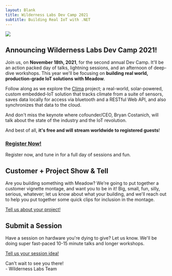 ```yaml
---
layout: Blank
title: Wilderness Labs Dev Camp 2021
subtitle: Building Real IoT with .NET
---
```


![](/Common_Files/Wilderness_Labs_Dev_Camp.svg)

## Announcing Wilderness Labs Dev Camp 2021!

Join us, on **November 18th, 2021**, for the second annual Dev Camp. It'll be an action packed day of talks, lightning sessions, and an afternoon of deep-dive workshops. This year we'll be focusing on **building real world, production-grade IoT solutions with Meadow**.

Follow along as we explore the [Clima](https://github.com/WildernessLabs/Clima) project; a real-world, solar-powered, custom embedded-IoT solution that tracks climate from a suite of sensors, saves data locally for access via bluetooth and a RESTful Web API, and also synchronizes that data to the cloud.

And don't miss the keynote where cofounder/CEO, Bryan Costanich, will talk about the state of the industry and the IoT revolution.

And best of all, **it's free and will stream worldwide to registered guests**!

### [Register Now!](https://www.eventbrite.com/e/devcamp-2021-tickets-179344774047)

Register now, and tune in for a full day of sessions and fun. 

## Customer + Project Show & Tell

Are you building something with Meadow? We're going to put together a customer vignette montage, and want you to be in it! Big, small, fun, silly, serious, whatever; let us know about what your building, and we'll reach out to help you put together some quick clips for inclusion in the montage. 

[Tell us about your project!](https://docs.google.com/forms/d/e/1FAIpQLSeZNICTNKdrDq_U6ZbE6y-AOeSmT0ygp9DnBi6F4m0oK6FVlg/viewform)


## Submit a Session

Have a session on hardware you're dying to give? Let us know. We'll be doing super fast-paced 10-15 minute talks and longer workshops.

[Tell us your session idea!](https://docs.google.com/forms/d/e/1FAIpQLSe67kPhneIJ1w4ZI7aa2cuWUoh39n_6PdBsK6uWcKqGuha3qA/viewform)

<!--

## Follow along with a Hack Kit Pro



![Wilderness Labs Hack Kit](/HackKit/Wilderness_Labs_Hack_Kit.svg){:standalone}

If you're planning on attending, we highly recommend picking up a [Hack Kit Pro](https://store.wildernesslabs.co/collections/frontpage/products/meadow-f7-micro-development-board-w-hack-kit-pro)! Most of the hacks that we'll be covering are based on the components in it.

-->

Can't wait to see you there!  
\- Wilderness Labs Team
